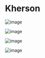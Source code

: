 # Kherson

![image](https://user-images.githubusercontent.com/34960418/158581275-dbaff240-22b3-4137-ae78-ecd283a03daf.png)

![image](https://user-images.githubusercontent.com/34960418/158581286-1d1e7fa7-8e14-4bf6-a1f7-ad586393f148.png)

![image](https://user-images.githubusercontent.com/34960418/158581315-30efee19-1374-4ff7-8405-1bd49520dc46.png)

![image](https://user-images.githubusercontent.com/34960418/158581438-c939e47d-244a-46f9-bbd6-cddc8a3c56fa.png)

